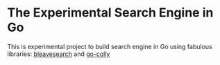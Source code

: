 # The Experimental Search Engine in Go

This is experimental project to build search engine in Go using fabulous libraries: [bleavesearch](https://github.com/blevesearch/bleve) and [go-colly](https://github.com/gocolly/colly)
